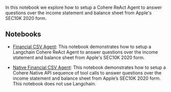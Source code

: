 In this notebook we explore how to setup a Cohere ReAct Agent to answer questions over the income statement and balance sheet from Apple's SEC10K 2020 form. 

## Notebooks
- [Financial CSV Agent](financial_csv_publication.ipynb): This notebook demonstrates how to setup a Langchain Cohere ReAct Agent to answer questions over the income statement and balance sheet from Apple's SEC10K 2020 form.

- [Native Financial CSV Agent](financial_csv_publication_native.ipynb): This notebook demonstrates how to setup a Cohere Native API sequence of tool calls to answer questions over the income statement and balance sheet from Apple’s SEC10K 2020 form. This notebook does not use Langchain.